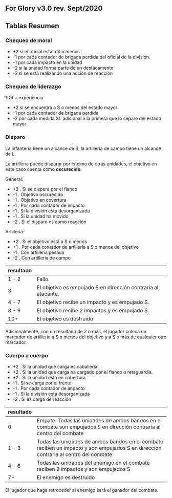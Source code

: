 ## For Glory v3.0 rev. Sept/2020

## Tablas Resumen

### Chequeo de moral

- +2 si el oficial está a S o menos
- -1 por cada contador de brigada perdida del oficial de la división.
- -1 por cada impacto en la unidad
- -2 si la unidad forma parte de un destacamento
- -2 si se está realizando una acción de reacción

### Chequeo de liderazgo

1D6 + experiencia

- +2 si se encuentra a S o menos del estado mayor
- -1 por cada contador de brigada perdida
- -2 por cada medida XL adicional a la primera que lo separe del estado mayor

### Disparo

La infantería tiene un alcance de S, la artillería de campo tiene un alcance de L.

La artillería puede disparar por encima de otras unidades, el objetivo en este caso cuenta como **oscurecido**.

General:

- +2 . Si se dispara por el flanco
- -1 . Objetivo oscurecido
- -1 . Objetivo en covertura
- -1 . Por cada contador de impacto
- -1 . Si la división está desorganizada
- -1 . Si la unidad ha movido
- -2 . Si el disparo es como reacción

Artillería:

- +2 . Si el objetivo está a S o menos
- +1 . Por cada contador de artillería a S o menos del objetivo
- -1 . Con artillería pesada
- -2 . Con artillería de campo

| resultado |                                                               |
| ---       | ---                                                           |
| 1 - 2     | Fallo                                                         |
| 3         | El objetivo es empujado S en dirección contraria al atacante. |
| 4 - 7     | El objetivo recibe un impacto y es empujado S.                |
| 8 - 9     | El objetivo recibe 2 impactos y es empujado S.                |
| 10+       | El objetivo es destruido                                      |

Adicionalmente, con un resultado de 2 o más, el jugador coloca un marcador de artillería a S o menos del objetivo y a S o más de cualquier otro marcador.

### Cuerpo a cuerpo

- +2 . Si la unidad que carga es caballería.
- +2 . Si la unidad que carga ha cargado por el flanco o retaguardia.
- +2 . Si la unidad está en cobertura
- -1 . Si se carga por el frente
- -1 . Por cada contador de impacto
- -1 . Si la división está desorganizada
- -2 . Si es carga de reacción

| resultado |                                                                                                                                    |
| ---       | ---                                                                                                                                |
| 0         | Empate. Todas las unidades de ambos bandos en el combate son empujados S en dirección contraria al centro del combate              |
| 1 - 3     | Todas las unidades de ambos bandos en el combate reciben un impacto y son empujados S en dirección contraria al centro del combate |
| 4 - 6     | Todas las unidades del enemigo en el combate reciben 2 impactos y son empujados S                                                  |
| 7+        | El enemigo es destruido                                                                                                            |

El jugador que haga retroceder al enemigo será el ganador del combate.
